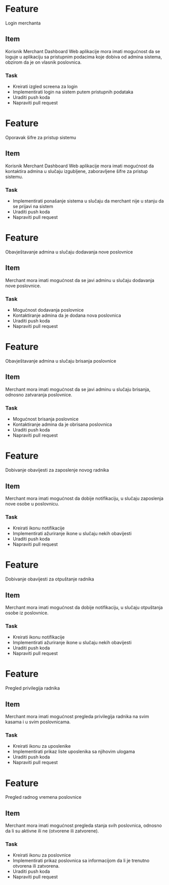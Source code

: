 # Feature
Login merchanta
## Item
Korisnik Merchant Dashboard Web aplikacije mora imati mogućnost da se loguje u aplikaciju sa pristupnim podacima koje dobiva od admina sistema, obzirom da je on vlasnik poslovnica.
### Task
* Kreirati izgled screena za login
* Implementirati login na sistem putem pristupnih podataka
* Uraditi push koda
* Napraviti pull request


# Feature
Oporavak šifre za pristup sistemu
## Item
Korisnik Merchant Dashboard Web aplikacije mora imati mogućnost da kontaktira admina u slučaju izgubljene, zaboravljene šifre za pristup sistemu.
### Task
* Implementirati ponašanje sistema u slučaju da merchant nije u stanju da se prijavi na sistem
* Uraditi push koda
* Napraviti pull request


# Feature
Obavještavanje admina u slučaju dodavanja nove poslovnice
## Item
Merchant mora imati mogućnost da se javi adminu u slučaju dodavanja nove poslovnice. 
### Task
* Mogućnost dodavanja poslovnice
* Kontaktiranje admina da je dodana nova poslovnica
* Uraditi push koda
* Napraviti pull request


# Feature
Obavještavanje admina u slučaju brisanja poslovnice
## Item
Merchant mora imati mogućnost da se javi adminu u slučaju brisanja, odnosno zatvaranja poslovnice.
### Task
* Mogućnost brisanja poslovnice
* Kontaktiranje admina da je obrisana poslovnica
* Uraditi push koda
* Napraviti pull request


# Feature
Dobivanje obavijesti za zaposlenje novog radnika
## Item
Merchant mora imati mogućnost da dobije notifikaciju, u slučaju zaposlenja nove osobe u poslovnicu.
### Task
* Kreirati ikonu notifikacije
* Implementirati ažuriranje ikone u slučaju nekih obavijesti
* Uraditi push koda
* Napraviti pull request


# Feature
Dobivanje obavijesti za otpuštanje radnika
## Item
Merchant mora imati mogućnost da dobije notifikaciju, u slučaju otpuštanja osobe iz poslovnice.
### Task
* Kreirati ikonu notifikacije
* Implementirati ažuriranje ikone u slučaju nekih obavijesti
* Uraditi push koda
* Napraviti pull request


# Feature
Pregled privilegija radnika 
## Item
Merchant mora imati mogućnost pregleda privilegija radnika na svim kasama i u svim poslovnicama. 
### Task
* Kreirati ikonu za uposlenike
* Implementirati prikaz liste uposlenika sa njihovim ulogama
* Uraditi push koda
* Napraviti pull request


# Feature
Pregled radnog vremena poslovnice
## Item
Merchant mora imati mogućnost pregleda stanja svih poslovnica, odnosno da li su aktivne ili ne (otvorene ili zatvorene).
### Task
* Kreirati ikonu za poslovnice
* Implementirati prikaz poslovnica sa informacijom da li je trenutno otvorena ili zatvorena.
* Uraditi push koda
* Napraviti pull request
